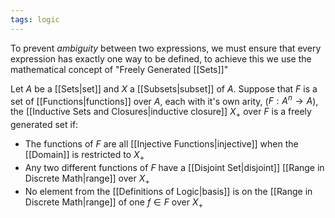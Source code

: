 ```yaml
---
tags: logic
---
```

To prevent *ambiguity* between two expressions, we must ensure that every expression has exactly one way to be defined, to achieve this we use the mathematical concept of "Freely Generated [[Sets]]"

Let $A$ be a [[Sets|set]] and $X$ a [[Subsets|subset]] of $A$. Suppose that $F$ is a set of [[Functions|functions]] over $A$, each with it's own arity, ($F:A^{n}\rightarrow A$), the [[Inductive Sets and Closures|inductive closure]] $X_{+}$ over $F$ is a freely generated set if:
- The functions of $F$ are all [[Injective Functions|injective]] when the [[Domain]] is restricted to $X_{+}$
- Any two different functions of $F$ have a [[Disjoint Set|disjoint]] [[Range in Discrete Math|range]] over $X_{+}$
- No element from the [[Definitions of Logic|basis]] is on the [[Range in Discrete Math|range]] of one $f \in F$ over $X_{+}$
